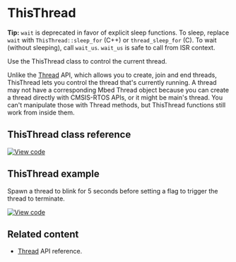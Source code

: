 # ThisThread

<span class="tips">**Tip:** `wait` is deprecated in favor of explicit sleep functions. To sleep, replace `wait` with `ThisThread::sleep_for` (C++) or `thread_sleep_for` (C). To wait (without sleeping), call `wait_us`. `wait_us` is safe to call from ISR context.</span>

Use the ThisThread class to control the current thread.

Unlike the [Thread](../apis/thread.html) API, which allows you to create, join and end threads, ThisThread lets you control the thread that's currently running. A thread may not have a corresponding Mbed Thread object because you can create a thread directly with CMSIS-RTOS APIs, or it might be main's thread. You can't manipulate those with Thread methods, but ThisThread functions still work from inside them.

## ThisThread class reference

[![View code](https://www.mbed.com/embed/?type=library)](https://os.mbed.com/docs/mbed-os/6.0.0-preview/mbed-os-api-doxy/classmbed_1_1_digital_out.html/namespacertos_1_1_this_thread.html)

## ThisThread example

Spawn a thread to blink for 5 seconds before setting a flag to trigger the thread to terminate.

[![View code](https://www.mbed.com/embed/?url=https://github.com/ARMmbed/mbed-os-example-thisthread/)](https://github.com/ARMmbed/mbed-os-example-thisthread/blob/master/main.cpp)

## Related content

- [Thread](../apis/thread.html) API reference.
